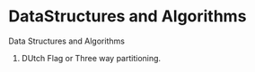 # DataStructures and Algorithms
Data Structures and Algorithms
1. DUtch Flag or Three way partitioning.
